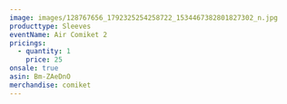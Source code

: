 ```yaml
---
image: images/128767656_1792325254258722_1534467382801827302_n.jpg
producttype: Sleeves
eventName: Air Comiket 2
pricings:
  - quantity: 1
    price: 25
onsale: true
asin: Bm-ZAeDnO
merchandise: comiket
---
```

